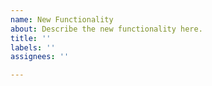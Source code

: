 ```yaml
---
name: New Functionality
about: Describe the new functionality here.
title: ''
labels: ''
assignees: ''

---
```



